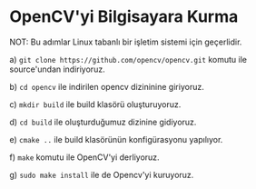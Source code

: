 # OpenCV'yi Bilgisayara Kurma

NOT: Bu adımlar Linux tabanlı bir işletim sistemi için geçerlidir. 

a) `git clone https://github.com/opencv/opencv.git` komutu ile source'undan indiriyoruz.

b) `cd opencv` ile indirilen opencv dizininine giriyoruz.

c) `mkdir build` ile build klasörü oluşturuyoruz.

d) `cd build` ile oluşturduğumuz dizinine gidiyoruz.

e) `cmake ..` ile build klasörünün konfigürasyonu yapılıyor.

f) `make` komutu ile OpenCV'yi derliyoruz.

g) `sudo make install` ile de Opencv'yi kuruyoruz.
